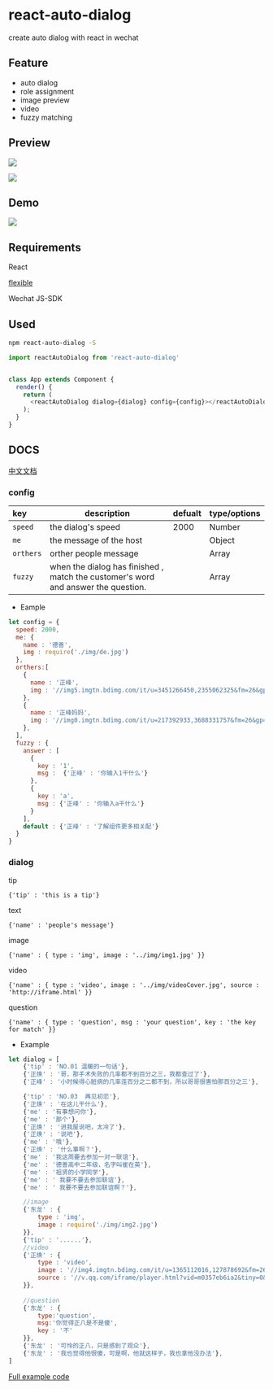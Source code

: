 # react-auto-dialog

create auto dialog with react in wechat

## Feature

- auto dialog
- role assignment
- image preview
- video
- fuzzy matching


## Preview

![](https://jlianphoto.github.io/react-auto-dialog/img/GIF1.gif)

![](https://jlianphoto.github.io/react-auto-dialog/img/Gif2.gif)

## Demo

![](https://jlianphoto.github.io/react-auto-dialog/img/1500814394.png)


## Requirements

React

[flexible](https://github.com/amfe/lib-flexible/)

Wechat JS-SDK

## Used

```bash
npm react-auto-dialog -S
```

```js
import reactAutoDialog from 'react-auto-dialog'


class App extends Component {
  render() {
    return (
      <reactAutoDialog dialog={dialog} config={config}></reactAutoDialog>
    );
  }
}
```

## DOCS

[中文文档](https://github.com/jlianphoto/react-auto-dialog/blob/master/docs/docs.md)


### config

|key|description|defualt|type/options|
|:---|---|---|---|
| `speed`|the dialog's speed |2000|Number|
|`me`|the message of the host||Object|
|`orthers`|orther people message||Array|
|`fuzzy`|when the dialog has finished , match the customer's word and answer the question.||Array|

- Eample

```js
let config = {
  speed: 2000,
  me: {
    name : '德善',
    img : require('./img/de.jpg')
  },
  orthers:[
    {
      name : '正峰',
      img : '//img5.imgtn.bdimg.com/it/u=3451266450,2355062325&fm=26&gp=0.jpg'
    },
    {
      name : '正峰妈妈',
      img : '//img0.imgtn.bdimg.com/it/u=217392933,3688331757&fm=26&gp=0.jpg'
    },
  ],
  fuzzy : {
    answer : [
      {
        key : '1',
        msg :  {'正峰' : '你输入1干什么'}
      },
      {
        key : 'a',
        msg : {'正峰' : '你输入a干什么'}
      }
    ],
    default : {'正峰' : '了解组件更多相关配'}
  }
}

```


### dialog

tip

`{'tip' : 'this is a tip'}`

text

`{'name' : 'people's message'}`

image

`{'name' : {
	type : 'img',
	image : '../img/img1.jpg'
}}`

video

`{'name' : {
	type : 'video',
	image : '../img/videoCover.jpg',
	source : 'http://iframe.html'
}}`

question

`{'name' : {
	type : 'question',
	msg : 'your question',
	key : 'the key for match'
}}`


- Example

```js
let dialog = [
	{'tip' : 'NO.01 温暖的一句话'},
	{'正焕' : '哥，那手术失败的几率都不到百分之三，我都查过了'},
	{'正峰' : '小时候得心脏病的几率连百分之二都不到，所以哥哥很害怕那百分之三'},

	{'tip' : 'NO.03  再见初恋'},
	{'正焕' : '在这儿干什么'},
	{'me' : '有事想问你'},
	{'me' : '那个'},
	{'正焕' : '进我屋说吧，太冷了'},
	{'正焕' : '说吧'},
	{'me' : '哦'},
	{'正焕' : '什么事啊？'},
	{'me' : '我这周要去参加一对一联谊'},
	{'me' : '德善高中二年级，名字叫崔在英'},
	{'me' : '祖贤的小学同学'},
	{'me' : ' 我要不要去参加联谊'},
	{'me' : ' 我要不要去参加联谊啊？'},

	//image
	{'东龙' : {
		type : 'img',
		image : require('./img/img2.jpg')
	}},
	{'tip' : '......'},
	//video
	{'正焕' : {
		type : 'video',
		image : '//img4.imgtn.bdimg.com/it/u=1365112016,127878692&fm=26&gp=0.jpg',
		source : '//v.qq.com/iframe/player.html?vid=m0357eb6ia2&tiny=0&auto=0'
	}},
	
	//question
	{'东龙' : {
		type:'question',
		msg:'你觉得正八是不是傻',
		key : '不'
	}},
	{'东龙' : '可怜的正八，只是感到了观众'},
	{'东龙' : '我也觉得他很傻，可是啊，他就这样子，我也拿他没办法'},
]
```

[Full example code](https://github.com/jlianphoto/react-auto-dialog/blob/master/src/App.jsx)





